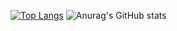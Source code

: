 [![Top Langs](https://github-readme-stats.vercel.app/api/top-langs/?username=ebisenttt&count_private=true)](https://github.com/anuraghazra/github-readme-stats)
![Anurag's GitHub stats](https://github-readme-stats.vercel.app/api?username=ebisenttt&show_icons=true&count_private=true)
